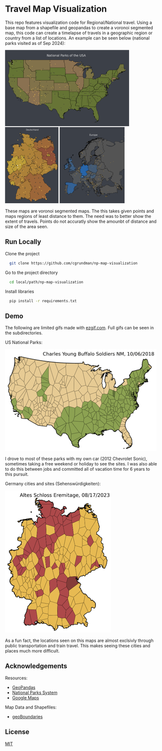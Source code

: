 # Travel Map Visualization

This repo features visualization code for Regional/National travel. Using a base map from a shapefile and geopandas to create a voronoi segmented map, this code can create a timelapse of travels in a geographic region or country from a list of locations. An example can be seen below (national parks visited as of Sep 2024):

<img src="https://github.com/cgrundman/travel-map-visualization/blob/main/plots/us_1.png" height="250"/> <img src="https://github.com/cgrundman/travel-map-visualization/blob/main/plots/de_1.png" height="250"/> <img src="https://github.com/cgrundman/travel-map-visualization/blob/main/plots/eu_1.png" height="250"/>

These maps are voronoi segmented maps. The this takes given points and maps regions of least distance to them. The need was to better show the extent of travels. Points do not accuratly show the amounbt of distance and size of the area seen. 

## Run Locally

Clone the project

```bash
  git clone https://github.com/cgrundman/np-map-visualization
```

Go to the project directory

```bash
  cd local/path/np-map-visualization
```

Install libraries

```bash
  pip install -r requirements.txt
```

## Demo

The following are limited gifs made with [ezgif.com](https://ezgif.com/maker). Full gifs can be seen in the subdirectories.

US National Parks:

<img src="https://github.com/cgrundman/np-map-visualization/blob/main/National_Parks/nps_small.gif" width="500"/>

I drove to most of these parks with my own car (2012 Chevrolet Sonic), sometimes taking a free weekend or holiday to see the sites. I was also able to do this between jobs and committed all of vacation time for 6 years to this pursuit.

Germany cities and sites (Sehenswürdigkeiten):

<img src="https://github.com/cgrundman/np-map-visualization/blob/main/Sehenswuerdigkeiten/de_small.gif" width="350"/>

As a fun fact, the locations seen on this maps are almost exclsivly through public transportation and train travel. This makes seeing these cities and places much more difficult.

## Acknowledgements

Resources:
 - [GeoPandas](https://geopandas.org/en/latest/index.html)
 - [National Parks System](https://www.nps.gov/index.htm)
 - [Google Maps](https://maps.google.com/)

Map Data and Shapefiles:
 - [geoBoundaries](https://www.geoboundaries.org/)

## License

[MIT](https://choosealicense.com/licenses/mit/)
